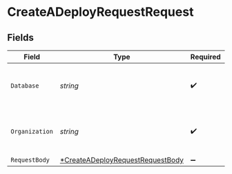# CreateADeployRequestRequest


## Fields

| Field                                                                                          | Type                                                                                           | Required                                                                                       | Description                                                                                    |
| ---------------------------------------------------------------------------------------------- | ---------------------------------------------------------------------------------------------- | ---------------------------------------------------------------------------------------------- | ---------------------------------------------------------------------------------------------- |
| `Database`                                                                                     | *string*                                                                                       | :heavy_check_mark:                                                                             | The name of the deploy request's database                                                      |
| `Organization`                                                                                 | *string*                                                                                       | :heavy_check_mark:                                                                             | The name of the deploy request's organization                                                  |
| `RequestBody`                                                                                  | [*CreateADeployRequestRequestBody](../../models/operations/createadeployrequestrequestbody.md) | :heavy_minus_sign:                                                                             | N/A                                                                                            |